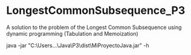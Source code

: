 # LongestCommonSubsequence_P3
A solution to the problem of the Longest Common Subsequence using dynamic programming (Tabulation and Memoization) 

java -jar "C:\Users\...\Java\P3\dist\MiProyectoJava.jar" -h
